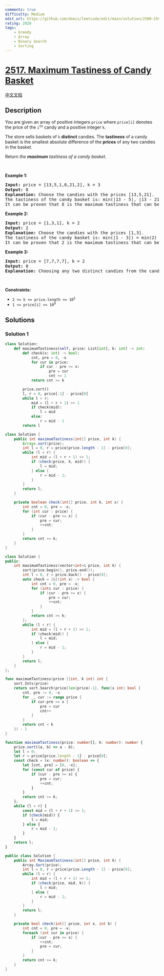 ```yaml
---
comments: true
difficulty: Medium
edit_url: https://github.com/doocs/leetcode/edit/main/solution/2500-2599/2517.Maximum%20Tastiness%20of%20Candy%20Basket/README_EN.md
rating: 2020
tags:
    - Greedy
    - Array
    - Binary Search
    - Sorting
---
```


# [2517. Maximum Tastiness of Candy Basket](https://leetcode.com/problems/maximum-tastiness-of-candy-basket)

[中文文档](/solution/2500-2599/2517.Maximum%20Tastiness%20of%20Candy%20Basket/README.md)

## Description

<p>You are given an array of positive integers <code>price</code> where <code>price[i]</code> denotes the price of the <code>i<sup>th</sup></code> candy and a positive integer <code>k</code>.</p>

<p>The store sells baskets of <code>k</code> <strong>distinct</strong> candies. The <strong>tastiness</strong> of a candy basket is the smallest absolute difference of the <strong>prices</strong> of any two candies in the basket.</p>

<p>Return <em>the <strong>maximum</strong> tastiness of a candy basket.</em></p>

<p>&nbsp;</p>
<p><strong class="example">Example 1:</strong></p>

<pre>
<strong>Input:</strong> price = [13,5,1,8,21,2], k = 3
<strong>Output:</strong> 8
<strong>Explanation:</strong> Choose the candies with the prices [13,5,21].
The tastiness of the candy basket is: min(|13 - 5|, |13 - 21|, |5 - 21|) = min(8, 8, 16) = 8.
It can be proven that 8 is the maximum tastiness that can be achieved.
</pre>

<p><strong class="example">Example 2:</strong></p>

<pre>
<strong>Input:</strong> price = [1,3,1], k = 2
<strong>Output:</strong> 2
<strong>Explanation:</strong> Choose the candies with the prices [1,3].
The tastiness of the candy basket is: min(|1 - 3|) = min(2) = 2.
It can be proven that 2 is the maximum tastiness that can be achieved.
</pre>

<p><strong class="example">Example 3:</strong></p>

<pre>
<strong>Input:</strong> price = [7,7,7,7], k = 2
<strong>Output:</strong> 0
<strong>Explanation:</strong> Choosing any two distinct candies from the candies we have will result in a tastiness of 0.
</pre>

<p>&nbsp;</p>
<p><strong>Constraints:</strong></p>

<ul>
	<li><code>2 &lt;= k &lt;= price.length &lt;= 10<sup>5</sup></code></li>
	<li><code>1 &lt;= price[i] &lt;= 10<sup>9</sup></code></li>
</ul>

## Solutions

### Solution 1

<!-- tabs:start -->

```python
class Solution:
    def maximumTastiness(self, price: List[int], k: int) -> int:
        def check(x: int) -> bool:
            cnt, pre = 0, -x
            for cur in price:
                if cur - pre >= x:
                    pre = cur
                    cnt += 1
            return cnt >= k

        price.sort()
        l, r = 0, price[-1] - price[0]
        while l < r:
            mid = (l + r + 1) >> 1
            if check(mid):
                l = mid
            else:
                r = mid - 1
        return l
```

```java
class Solution {
    public int maximumTastiness(int[] price, int k) {
        Arrays.sort(price);
        int l = 0, r = price[price.length - 1] - price[0];
        while (l < r) {
            int mid = (l + r + 1) >> 1;
            if (check(price, k, mid)) {
                l = mid;
            } else {
                r = mid - 1;
            }
        }
        return l;
    }

    private boolean check(int[] price, int k, int x) {
        int cnt = 0, pre = -x;
        for (int cur : price) {
            if (cur - pre >= x) {
                pre = cur;
                ++cnt;
            }
        }
        return cnt >= k;
    }
}
```

```cpp
class Solution {
public:
    int maximumTastiness(vector<int>& price, int k) {
        sort(price.begin(), price.end());
        int l = 0, r = price.back() - price[0];
        auto check = [&](int x) -> bool {
            int cnt = 0, pre = -x;
            for (int& cur : price) {
                if (cur - pre >= x) {
                    pre = cur;
                    ++cnt;
                }
            }
            return cnt >= k;
        };
        while (l < r) {
            int mid = (l + r + 1) >> 1;
            if (check(mid)) {
                l = mid;
            } else {
                r = mid - 1;
            }
        }
        return l;
    }
};
```

```go
func maximumTastiness(price []int, k int) int {
	sort.Ints(price)
	return sort.Search(price[len(price)-1], func(x int) bool {
		cnt, pre := 0, -x
		for _, cur := range price {
			if cur-pre >= x {
				pre = cur
				cnt++
			}
		}
		return cnt < k
	}) - 1
}
```

```ts
function maximumTastiness(price: number[], k: number): number {
    price.sort((a, b) => a - b);
    let l = 0;
    let r = price[price.length - 1] - price[0];
    const check = (x: number): boolean => {
        let [cnt, pre] = [0, -x];
        for (const cur of price) {
            if (cur - pre >= x) {
                pre = cur;
                ++cnt;
            }
        }
        return cnt >= k;
    };
    while (l < r) {
        const mid = (l + r + 1) >> 1;
        if (check(mid)) {
            l = mid;
        } else {
            r = mid - 1;
        }
    }
    return l;
}
```

```cs
public class Solution {
    public int MaximumTastiness(int[] price, int k) {
        Array.Sort(price);
        int l = 0, r = price[price.Length - 1] - price[0];
        while (l < r) {
            int mid = (l + r + 1) >> 1;
            if (check(price, mid, k)) {
                l = mid;
            } else {
                r = mid - 1;
            }
        }
        return l;
    }

    private bool check(int[] price, int x, int k) {
        int cnt = 0, pre = -x;
        foreach (int cur in price) {
            if (cur - pre >= x) {
                ++cnt;
                pre = cur;
            }
        }
        return cnt >= k;
    }
}
```

<!-- tabs:end -->

<!-- end -->
